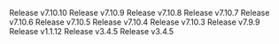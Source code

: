 Release v7.10.10
Release v7.10.9
Release v7.10.8
Release v7.10.7
Release v7.10.6
Release v7.10.5
Release v7.10.4
Release v7.10.3
Release v7.9.9
Release v1.1.12
Release v3.4.5
Release v3.4.5
